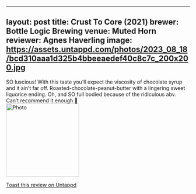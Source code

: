 
---
layout: post
title:  Crust To Core (2021)
brewer: Bottle Logic Brewing
venue: Muted Horn
reviewer: Agnes Haverling
image: https://assets.untappd.com/photos/2023_08_18/bcd310aaa1d325b4bbeeaedef40c8c7c_200x200.jpg
---

SO luscious! With this taste you’ll expect the viscosity of chocolate syrup and it ain’t far off. Roasted&#45;chocolate&#45;peanut&#45;butter with a lingering sweet liquorice ending. Oh, and SO full bodied because of the ridiculous abv. Can’t recommend it enough 🤤
						  <br />
						  <img height="200" width="200" src="https://assets.untappd.com/photos/2023_08_18/bcd310aaa1d325b4bbeeaedef40c8c7c_200x200.jpg" alt="Photo">         
						
[Toast this review on Untappd](https://untappd.com/user/&#45;Spacebacon&#45;/checkin/1305678533)
